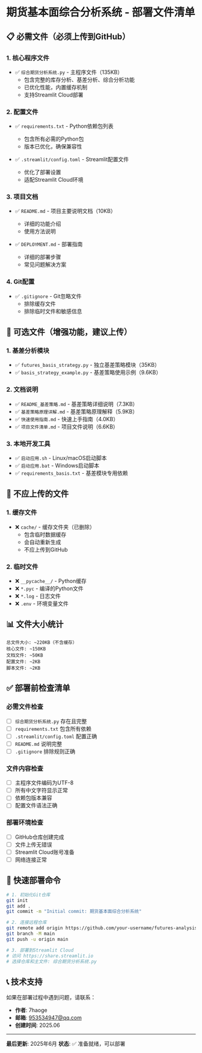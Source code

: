 # 期货基本面综合分析系统 - 部署文件清单

## 📋 必需文件（必须上传到GitHub）

### 1. 核心程序文件
- ✅ `综合期货分析系统.py` - 主程序文件（135KB）
  - 包含完整的库存分析、基差分析、综合分析功能
  - 已优化性能，内置缓存机制
  - 支持Streamlit Cloud部署

### 2. 配置文件
- ✅ `requirements.txt` - Python依赖包列表
  - 包含所有必需的Python包
  - 版本已优化，确保兼容性
  
- ✅ `.streamlit/config.toml` - Streamlit配置文件
  - 优化了部署设置
  - 适配Streamlit Cloud环境

### 3. 项目文档
- ✅ `README.md` - 项目主要说明文档（10KB）
  - 详细的功能介绍
  - 使用方法说明
  
- ✅ `DEPLOYMENT.md` - 部署指南
  - 详细的部署步骤
  - 常见问题解决方案

### 4. Git配置
- ✅ `.gitignore` - Git忽略文件
  - 排除缓存文件
  - 排除临时文件和敏感信息

## 📁 可选文件（增强功能，建议上传）

### 1. 基差分析模块
- ✅ `futures_basis_strategy.py` - 独立基差策略模块（35KB）
- ✅ `basis_strategy_example.py` - 基差策略使用示例（9.6KB）

### 2. 文档说明
- ✅ `README_基差策略.md` - 基差策略详细说明（7.3KB）
- ✅ `基差策略原理详解.md` - 基差策略原理解释（5.9KB）
- ✅ `快速使用指南.md` - 快速上手指南（4.0KB）
- ✅ `项目文件清单.md` - 项目文件说明（6.6KB）

### 3. 本地开发工具
- ✅ `启动应用.sh` - Linux/macOS启动脚本
- ✅ `启动应用.bat` - Windows启动脚本
- ✅ `requirements_basis.txt` - 基差模块专用依赖

## 🚫 不应上传的文件

### 1. 缓存文件
- ❌ `cache/` - 缓存文件夹（已删除）
  - 包含临时数据缓存
  - 会自动重新生成
  - 不应上传到GitHub

### 2. 临时文件
- ❌ `__pycache__/` - Python缓存
- ❌ `*.pyc` - 编译的Python文件
- ❌ `*.log` - 日志文件
- ❌ `.env` - 环境变量文件

## 📊 文件大小统计

```
总文件大小: ~220KB（不含缓存）
核心文件: ~150KB
文档文件: ~50KB
配置文件: ~2KB
脚本文件: ~2KB
```

## ✅ 部署前检查清单

### 必需文件检查
- [ ] `综合期货分析系统.py` 存在且完整
- [ ] `requirements.txt` 包含所有依赖
- [ ] `.streamlit/config.toml` 配置正确
- [ ] `README.md` 说明完整
- [ ] `.gitignore` 排除规则正确

### 文件内容检查
- [ ] 主程序文件编码为UTF-8
- [ ] 所有中文字符显示正常
- [ ] 依赖包版本兼容
- [ ] 配置文件语法正确

### 部署环境检查
- [ ] GitHub仓库创建完成
- [ ] 文件上传无错误
- [ ] Streamlit Cloud账号准备
- [ ] 网络连接正常

## 🚀 快速部署命令

```bash
# 1. 初始化Git仓库
git init
git add .
git commit -m "Initial commit: 期货基本面综合分析系统"

# 2. 连接远程仓库
git remote add origin https://github.com/your-username/futures-analysis.git
git branch -M main
git push -u origin main

# 3. 部署到Streamlit Cloud
# 访问 https://share.streamlit.io
# 选择仓库和主文件: 综合期货分析系统.py
```

## 📞 技术支持

如果在部署过程中遇到问题，请联系：
- **作者**: 7haoge
- **邮箱**: 953534947@qq.com
- **创建时间**: 2025.06

---

**最后更新**: 2025年6月
**状态**: ✅ 准备就绪，可以部署 